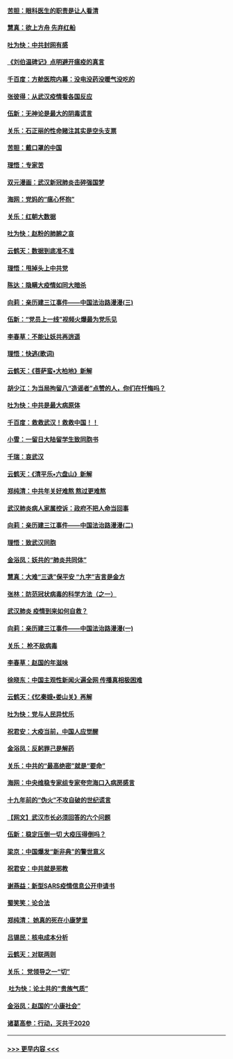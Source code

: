 #### [苦胆：眼科医生的职责是让人看清](../pages/nsc993/n11853840.md?t=02090955) 
#### [慧真：欲上方舟 先弃红船](../pages/nsc993/n11853483.md?t=02090955) 
#### [吐为快：中共封网有感](../pages/nsc993/n11852575.md?t=02090955) 
#### [《刘伯温碑记》点明避开瘟疫的真言](../pages/nsc993/n11852128.md?t=02090955) 
#### [千百度：方舱医院内幕：没电没药没暖气没吃的](../pages/nsc993/n11850211.md?t=02090955) 
#### [张彼得：从武汉疫情看各国反应](../pages/nsc993/n11850102.md?t=02090955) 
#### [伍新：无神论是最大的阴毒谎言](../pages/nsc993/n11846129.md?t=02090955) 
#### [关乐：石正丽的性命赌注其实是空头支票](../pages/nsc993/n11846109.md?t=02090955) 
#### [苦胆：戴口罩的中国](../pages/nsc993/n11845576.md?t=02090955) 
#### [理悟：专家苦](../pages/nsc993/n11845564.md?t=02090955) 
#### [双元漫画：武汉新冠肺炎击碎强国梦](../pages/nsc993/n11843320.md?t=02090955) 
#### [海网：党妈的“瘟心怀抱”](../pages/nsc993/n11840740.md?t=02090955) 
#### [关乐：红朝大数据](../pages/nsc993/n11840675.md?t=02090955) 
#### [吐为快：赵粉的肺腑之哀](../pages/nsc993/n11840618.md?t=02090955) 
#### [云鹤天：数据到底准不准](../pages/nsc993/n11840325.md?t=02090955) 
#### [理悟：甩掉头上中共党](../pages/nsc993/n11838826.md?t=02090955) 
#### [陈达：隐瞒大疫情如同大暗杀](../pages/nsc993/n11838771.md?t=02090955) 
#### [向莉：亲历建三江事件——中国法治路漫漫(三)](../pages/nsc993/n11831825.md?t=02090955) 
#### [伍新：“党员上一线”视频火爆最为党乐见](../pages/nsc993/n11838200.md?t=02090955) 
#### [李春草：不能让妖共再逍遥](../pages/nsc993/n11838102.md?t=02090955) 
#### [理悟：快逃(歌词)](../pages/nsc993/n11838083.md?t=02090955) 
#### [云鹤天：《菩萨蛮▪大柏地》新解](../pages/nsc993/n11838059.md?t=02090955) 
#### [胡少江：为当局拘留八“造谣者”点赞的人，你们在忏悔吗？](../pages/nsc993/n11836801.md?t=02090955) 
#### [吐为快：中共是最大病原体](../pages/nsc993/n11836748.md?t=02090955) 
#### [千百度：救救武汉！救救中国！！](../pages/nsc993/n11836145.md?t=02090955) 
#### [小雪：一留日大陆留学生致同胞书](../pages/nsc993/n11834624.md?t=02090955) 
#### [千瑞：哀武汉](../pages/nsc993/n11833647.md?t=02090955) 
#### [云鹤天：《清平乐▪六盘山》新解](../pages/nsc993/n11833611.md?t=02090955) 
#### [郑纯清：中共年关好难熬 熬过更难熬](../pages/nsc993/n11833489.md?t=02090955) 
#### [武汉肺炎病人家属控诉：政府不把人命当回事](../pages/nsc993/n11833205.md?t=02090955) 
#### [向莉：亲历建三江事件——中国法治路漫漫(二)](../pages/nsc993/n11829102.md?t=02090955) 
#### [理悟：致武汉同胞](../pages/nsc993/n11831522.md?t=02090955) 
#### [金浴凤：妖共的“肺炎共同体”](../pages/nsc993/n11829448.md?t=02090955) 
#### [慧真：大难“三退”保平安 “九字”吉言是金方](../pages/nsc993/n11829501.md?t=02090955) 
#### [张林：防范冠状病毒的科学方法（之一）](../pages/nsc993/n11828618.md?t=02090955) 
#### [武汉肺炎 疫情到来如何自救？](../pages/nsc993/n11827632.md?t=02090955) 
#### [向莉：亲历建三江事件——中国法治路漫漫(一)](../pages/nsc993/n11827190.md?t=02090955) 
#### [关乐： 枪不敌病毒](../pages/nsc993/n11826746.md?t=02090955) 
#### [李春草：赵国的年滋味](../pages/nsc993/n11826321.md?t=02090955) 
#### [徐晓东：中国主观性新闻火遍全网 传播真相极困难](../pages/nsc993/n11826508.md?t=02090955) 
#### [云鹤天：《忆秦娥▪娄山关》再解](../pages/nsc993/n11824682.md?t=02090955) 
#### [吐为快：党与人民异忧乐](../pages/nsc993/n11824660.md?t=02090955) 
#### [祝君安：大疫当前，中国人应觉醒](../pages/nsc993/n11821946.md?t=02090955) 
#### [金浴凤：反躬罪己是解药](../pages/nsc993/n11820280.md?t=02090955) 
#### [关乐：中共的“最高绝密”就是“要命”](../pages/nsc993/n11816946.md?t=02090955) 
#### [海网：中央维稳专家组专家夸完海口入病房感言](../pages/nsc993/n11815138.md?t=02090955) 
#### [十九年前的“伪火”不攻自破的世纪谎言](../pages/nsc993/n11813238.md?t=02090955) 
#### [【网文】武汉市长必须回答的六个问题](../pages/nsc993/n11813848.md?t=02090955) 
#### [伍新：稳定压倒一切 大疫压得倒吗？](../pages/nsc993/n11812634.md?t=02090955) 
#### [梁京：中国爆发“新非典”的警世意义](../pages/nsc993/n11812554.md?t=02090955) 
#### [祝君安：中共就是邪教](../pages/nsc993/n11812431.md?t=02090955) 
#### [谢燕益：新型SARS疫情信息公开申请书](../pages/nsc993/n11808840.md?t=02090955) 
#### [蜀笑笑：论合法](../pages/nsc993/n11808064.md?t=02090955) 
#### [郑纯清： 她真的死在小康梦里](../pages/nsc993/n11806623.md?t=02090955) 
#### [吕锡民：核电成本分析](../pages/nsc993/n11806284.md?t=02090955) 
#### [云鹤天：对联两则](../pages/nsc993/n11805957.md?t=02090955) 
#### [关乐： 党领导之一“切”](../pages/nsc993/n11804505.md?t=02090955) 
#### [ 吐为快：论土共的“贵族气质”](../pages/nsc993/n11804490.md?t=02090955) 
#### [金浴凤：赵国的“小康社会”](../pages/nsc993/n11804452.md?t=02090955) 
#### [诸葛高参：行动，灭共于2020](../pages/nsc993/n11804120.md?t=02090955) 

----
#### [ >>> 更早内容 <<< ](../indexes/nsc993-earlier.md)
